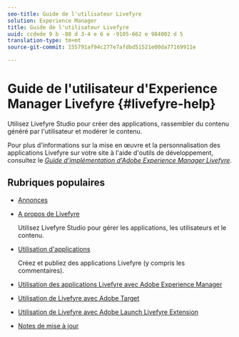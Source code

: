 ```yaml
---
seo-title: Guide de l'utilisateur Livefyre
solution: Experience Manager
title: Guide de l'utilisateur Livefyre
uuid: ccdede 9 b -88 d 3-4 e 6 e -9105-662 e 984002 d 5
translation-type: tm+mt
source-git-commit: 155791af94c277e7afdbd51521e00da77169911e

---
```



# Guide de l&#39;utilisateur d&#39;Experience Manager Livefyre {#livefyre-help}

Utilisez Livefyre Studio pour créer des applications, rassembler du contenu généré par l&#39;utilisateur et modérer le contenu.

Pour plus d&#39;informations sur la mise en œuvre et la personnalisation des applications Livefyre sur votre site à l&#39;aide d&#39;outils de développement, consultez le [*Guide d&#39;implémentation d&#39;Adobe Experience Manager Livefyre*](/help/implementation/home.md).

## Rubriques populaires

* [Annonces](c-anouncements.md#c_anouncements)

* [A propos de Livefyre](c-product.md#c_product)

   Utilisez Livefyre Studio pour gérer les applications, les utilisateurs et le contenu.

* [Utilisation d&#39;applications](c-about-apps/c-about-apps.md#c_about_apps)

   Créez et publiez des applications Livefyre (y compris les commentaires).

* [Utilisation des applications Livefyre avec Adobe Experience Manager](https://helpx.adobe.com/experience-manager/6-4/sites/administering/using/livefyre.html)


* [Utilisation de Livefyre avec Adobe Target](/help/using/c-library/livefyre-target.md)

* [Utilisation de Livefyre avec Adobe Launch Livefyre Extension](https://docs.adobelaunch.com/extension-reference/web/adobe-livefyre-extension)

* [Notes de mise à jour](c-rn/c-rn.md#c_rn)

